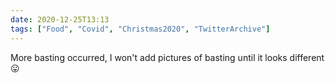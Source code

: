 ```yaml
---
date: 2020-12-25T13:13
tags: ["Food", "Covid", "Christmas2020", "TwitterArchive"]
---
```

More basting occurred, I won't add pictures of basting until it looks different 😛